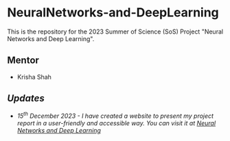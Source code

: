 # NeuralNetworks-and-DeepLearning
This is the repository for the 2023 Summer of Science (SoS) Project "Neural Networks and Deep Learning".

## Mentor
- Krisha Shah

## *Updates*
- *15<sup>th</sup> December 2023 - I have created a website to present my project report in a user-friendly and accessible way. You can visit it at [Neural Networks and Deep Learning](https://hsr-22.github.io/neuralnetworks/)*
